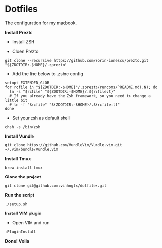# Dotfiles

The configuration for my macbook.

**Install Prezto**

- Install ZSH

- Cloen Prezto

```
git clone --recursive https://github.com/sorin-ionescu/prezto.git "${ZDOTDIR:-$HOME}/.zprezto"
```

- Add the line below to .zshrc config

```
setopt EXTENDED_GLOB
for rcfile in "${ZDOTDIR:-$HOME}"/.zprezto/runcoms/^README.md(.N); do
  ln -s "$rcfile" "${ZDOTDIR:-$HOME}/.${rcfile:t}"
  # If you already have the Zsh framework, so you need to change a little bit
  # ln -f "$rcfile" "${ZDOTDIR:-$HOME}/.${rcfile:t}"
done
```

- Set your zsh as default shell

```
chsh -s /bin/zsh
```

**Install Vundle**

```
git clone https://github.com/VundleVim/Vundle.vim.git ~/.vim/bundle/Vundle.vim
```

**Install Tmux**

```
brew install tmux
```

**Clone the project**

```
git clone git@github.com:vinhnglx/dotfiles.git
```

**Run the script**

```
./setup.sh
```

**Install VIM plugin**

- Open VIM and run

```
:PluginInstall
```

**Done! Voila**

